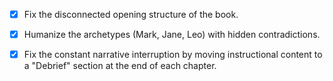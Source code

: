 - [x] Fix the disconnected opening structure of the book.
- [x] Humanize the archetypes (Mark, Jane, Leo) with hidden contradictions.
- [x] Fix the constant narrative interruption by moving instructional content to a "Debrief" section at the end of each chapter.
      